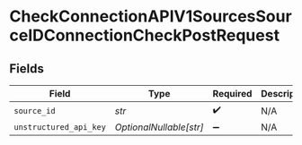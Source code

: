 # CheckConnectionAPIV1SourcesSourceIDConnectionCheckPostRequest


## Fields

| Field                   | Type                    | Required                | Description             |
| ----------------------- | ----------------------- | ----------------------- | ----------------------- |
| `source_id`             | *str*                   | :heavy_check_mark:      | N/A                     |
| `unstructured_api_key`  | *OptionalNullable[str]* | :heavy_minus_sign:      | N/A                     |